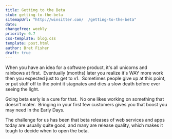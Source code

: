 ```yaml
---
title: Getting to the Beta
stub: getting-to-the-beta
sitemapUrl: "http://winsitter.com/  /getting-to-the-beta"
date: 
changefreq: weekly
priority: 0.7
css-template: blog.css
template: post.html
author: Bret Fisher
draft: true
---
```

When you have an idea for a software product, it's all unicorns and rainbows at first.  Eventually (months) later you realize it's WAY more work then you expected just to get to v1.  Sometimes people give up at this point, or put stuff off to the point it stagnates and dies a slow death before ever seeing the light.

Going beta early is a cure for that.  No one likes working on something that doesn't mater.  Bringing in your first few customers gives you that boost you may need in the Early Days.

The challenge for us has been that beta releases of web services and apps today are usually quite good, and many are release quality, which makes it tough to decide when to open the beta.
